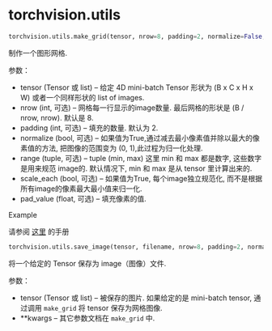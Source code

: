 # torchvision.utils

```py
torchvision.utils.make_grid(tensor, nrow=8, padding=2, normalize=False, range=None, scale_each=False, pad_value=0)
```

制作一个图形网格.

参数：

*   tensor (Tensor 或 list) – 给定 4D mini-batch Tensor 形状为 (B x C x H x W) 或者一个同样形状的 list of images.
*   nrow (int, 可选) – 网格每一行显示的image数量. 最后网格的形状是 (B / nrow, nrow). 默认是 8.
*   padding (int, 可选) – 填充的数量. 默认为 2.
*   normalize (bool, 可选) – 如果值为True,通过减去最小像素值并除以最大的像素值的方法, 把图像的范围变为 (0, 1),此过程为归一化处理.
*   range (tuple, 可选) – tuple (min, max) 这里 min 和 max 都是数字, 这些数字是用来规范 image的. 默认情况下, min 和 max 是从 tensor 里计算出来的.
*   scale_each (bool, 可选) – 如果值为True, 每个image独立规范化, 而不是根据所有image的像素最大最小值来归一化.
*   pad_value (float, 可选) – 填充像素的值.



Example

请参阅 [这里](https://gist.github.com/anonymous/bf16430f7750c023141c562f3e9f2a91) 的手册

```py
torchvision.utils.save_image(tensor, filename, nrow=8, padding=2, normalize=False, range=None, scale_each=False, pad_value=0)
```

将一个给定的 Tensor 保存为 image（图像）文件.

参数：

*   tensor (Tensor 或 list) – 被保存的图片. 如果给定的是 mini-batch tensor, 通过调用 `make_grid` 将 tensor 保存为网格图像.
*   **kwargs – 其它参数文档在 `make_grid` 中.

